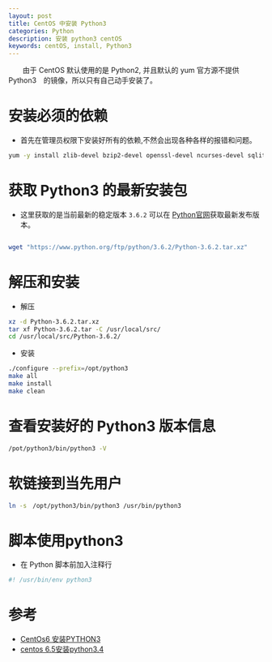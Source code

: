 ```yaml
---
layout: post
title: CentOS 中安装 Python3
categories: Python
description: 安装 python3 centOS
keywords: centOS, install, Python3
---
```


　　由于 CentOS 默认使用的是 Python2, 并且默认的 yum 官方源不提供 Python3　的镜像，所以只有自己动手安装了。

# 安装必须的依赖

* 首先在管理员权限下安装好所有的依赖,不然会出现各种各样的报错和问题。

```bash
yum -y install zlib-devel bzip2-devel openssl-devel ncurses-devel sqlite-devel readline-devel tk-devel gcc make

```

# 获取 Python3 的最新安装包

* 这里获取的是当前最新的稳定版本 `3.6.2` 可以在 [Python官网](https://www.python.org/)获取最新发布版本。

```bash

wget "https://www.python.org/ftp/python/3.6.2/Python-3.6.2.tar.xz"

```

# 解压和安装

* 解压
```bash
xz -d Python-3.6.2.tar.xz
tar xf Python-3.6.2.tar -C /usr/local/src/
cd /usr/local/src/Python-3.6.2/

```

* 安装

```bash
./configure --prefix=/opt/python3
make all
make install
make clean
```

# 查看安装好的 Python3 版本信息

```bash
/pot/python3/bin/python3 -V

```

# 软链接到当先用户

```bash
ln -s　/opt/python3/bin/python3 /usr/bin/python3

```

# 脚本使用python3

* 在 Python 脚本前加入注释行

```bash
#! /usr/bin/env python3

```



# 参考

* [CentOs6 安装PYTHON3](http://blog.csdn.net/hot_vc/article/details/48265835)
* [centos 6.5安装python3.4](http://blog.csdn.net/wang1144/article/details/52411373)

